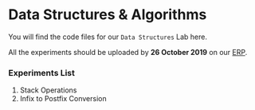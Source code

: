 # Data Structures & Algorithms

You will find the code files for our `Data Structures` Lab here.

All the experiments should be uploaded by **26 October 2019** on our [ERP](https://icloudemserp.com/tpct/).

### Experiments List

1. Stack Operations
2. Infix to Postfix Conversion